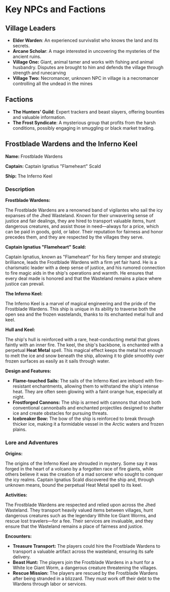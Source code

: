 # Key NPCs and Factions

## Village Leaders

- **Elder Warden**: An experienced survivalist who knows the land and its secrets.
- **Arcane Scholar**: A mage interested in uncovering the mysteries of the ancient ruins.
- **Village One:** Giant, animal tamer and works with fishing and animal husbandry. Disputes are brought to him and defends the village through strength and runecarving
- **Village Two:** Necromancer, unknown NPC in village is a necromancer controlling all the undead in the mines

## Factions

- **The Hunters' Guild**: Expert trackers and beast slayers, offering bounties and valuable information.
- **The Frost Syndicate**: A mysterious group that profits from the harsh conditions, possibly engaging in smuggling or black market trading.


## Frostblade Wardens and the Inferno Keel

**Name:** Frostblade Wardens

**Captain:** Captain Ignatius "Flameheart" Scald

**Ship:** The Inferno Keel

### Description

**Frostblade Wardens:**

The Frostblade Wardens are a renowned band of vigilantes who sail the icy expanses of the Jhed Wasteland. Known for their unwavering sense of justice and fair dealings, they are hired to transport valuable items, hunt dangerous creatures, and assist those in need—always for a price, which can be paid in goods, gold, or labor. Their reputation for fairness and honor precedes them, and they are respected by the villages they serve.

**Captain Ignatius "Flameheart" Scald:**

Captain Ignatius, known as "Flameheart" for his fiery temper and strategic brilliance, leads the Frostblade Wardens with a firm yet fair hand. He is a charismatic leader with a deep sense of justice, and his rumored connection to fire magic aids in the ship's operations and warmth. He ensures that every deal made is honored and that the Wasteland remains a place where justice can prevail.

**The Inferno Keel:**

The Inferno Keel is a marvel of magical engineering and the pride of the Frostblade Wardens. This ship is unique in its ability to traverse both the open sea and the frozen wastelands, thanks to its enchanted metal hull and keel.

**Hull and Keel:**

The ship's hull is reinforced with a rare, heat-conducting metal that glows faintly with an inner fire. The keel, the ship's backbone, is enchanted with a perpetual **Heat Metal** spell. This magical effect keeps the metal hot enough to melt the ice and snow beneath the ship, allowing it to glide smoothly over frozen surfaces as easily as it sails through water.

**Design and Features:**

- **Flame-touched Sails:** The sails of the Inferno Keel are imbued with fire-resistant enchantments, allowing them to withstand the ship's intense heat. They are often seen glowing with a faint orange hue, especially at night.
- **Frostforged Cannons:** The ship is armed with cannons that shoot both conventional cannonballs and enchanted projectiles designed to shatter ice and create obstacles for pursuing threats.
- **Icebreaker Bow:** The bow of the ship is reinforced to break through thicker ice, making it a formidable vessel in the Arctic waters and frozen plains.

### Lore and Adventures

**Origins:**

The origins of the Inferno Keel are shrouded in mystery. Some say it was forged in the heart of a volcano by a forgotten race of fire giants, while others believe it was the creation of a mad sorcerer who sought to conquer the icy realms. Captain Ignatius Scald discovered the ship and, through unknown means, bound the perpetual Heat Metal spell to its keel.

**Activities:**

The Frostblade Wardens are respected and relied upon across the Jhed Wasteland. They transport heavily valued items between villages, hunt dangerous creatures such as the legendary White Ice Giant Worms, and rescue lost travelers—for a fee. Their services are invaluable, and they ensure that the Wasteland remains a place of fairness and justice.

**Encounters:**

- **Treasure Transport:** The players could hire the Frostblade Wardens to transport a valuable artifact across the wasteland, ensuring its safe delivery.
- **Beast Hunt:** The players join the Frostblade Wardens in a hunt for a White Ice Giant Worm, a dangerous creature threatening the villages.
- **Rescue Mission:** The players are rescued by the Frostblade Wardens after being stranded in a blizzard. They must work off their debt to the Wardens through labor or services.